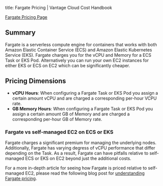 title: Fargate Pricing | Vantage Cloud Cost Handbook

[Fargate Pricing Page](https://aws.amazon.com/fargate/pricing/)

## Summary

Fargate is a serverless compute engine for containers that works with both Amazon Elastic Container Service (ECS) and Amazon Elastic Kubernetes Service (EKS). Fargate charges you for the vCPU and Memory for a ECS Task or EKS Pod. Alternatively you can run your own EC2 instances for either EKS or ECS on EC2 which can be significantly cheaper. 

## Pricing Dimensions

* **vCPU Hours**: When configuring a Fargate Task or EKS Pod you assign a certain amount vCPU and are charged a corresponding per-hour VCPU rate. 
* **GB Memory Hours**: When configuring a Fargate Task or EKS Pod you assign a certain amount GB of Memory and are charged a corresponding per-hour GB of Memory rate. 

### Fargate vs self-managed EC2 on ECS or EKS

Fargate charges a significant premium for managing the underlying nodes. Additionally, Fargate has varying degress of vCPU performance that differ depending on the Task. As a result, Fargate can have pitfalls relative to self-managed ECS or EKS on EC2 beyond just the additional costs. 

For a more in-depth article for seeing how Fargate is priced relative to self-managed EC2, please read the following blog post for [understanding Fargate pricing](https://www.vantage.sh/blog/fargate-pricing).